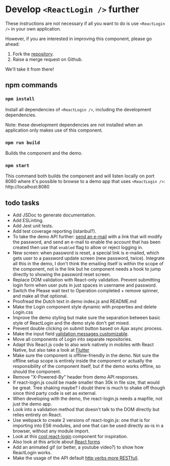 # Develop `<ReactLogin />` further
These instructions are not necessary if all you want to do is use `<ReactLogin />` in your own application.

However, if you are interested in improving this component, please go ahead:

1. Fork the [repository](https://github.com/ebabel-eu/react-login).
2. Raise a merge request on Github.

We'll take it from there!

## npm commands

### `npm install`
Install all dependencies of `<ReactLogin />`, including the development dependencies.

Note: these development dependencies are not installed when an application only makes use of this component.

### `npm run build`
Builds the component and the demo.

### `npm start`
This command both builds the component and will listen locally on port 8080 where it's possible to browse to a demo app that uses `<ReactLogin />`: http://localhost:8080

## todo tasks
- Add JSDoc to generate documentation.
- Add ESLinting.
- Add Jest unit tests.
- Add test coverage reporting (istanbul?).
- To take the demo API further: [send an e-mail](https://nodemailer.com/about/) with a link that will modify the password, and send an e-mail to enable the account that has been created then use that `enabled` flag to allow or reject logging in.
- New screen: when password is reset, a special link is e-mailed, which gets user to a password update screen (new password, twice). Integrate all this in the demo, I don't think the emailing itself is within the scope of the component, not is the link but he component needs a hook to jump directly to showing the password reset screen.
- Replace DOM validation with React-only validation. Prevent submitting login form when user puts in just spaces in username and password.
- Switch the Please wait text to Operation completed + remove spinner, and make all that optional.
- Proofread the Dutch text in demo index.js and README.md
- Make the Login component style dynamic with properties and delete Login.css
- Improve the demo styling but make sure the separation between basic style of ReactLogin and the demo style don't get mixed.
- Prevent double clicking on submit button based on Ajax async process.
- Make the input field [validation messages customizable](https://developer.mozilla.org/en-US/docs/Learn/HTML/Forms/Form_validation).
- Move all components of Login into separate repositories.
- Adapt this React.js code to also work natively in mobiles with React Native, but also take a look at [Flutter](https://flutter.dev/docs/get-started/flutter-for/react-native-devs)
- Make sure the component is offline-friendly in the demo. Not sure the offline setup scope is entirely inside the component or actually the responsibility of the component itself, but if the demo works offline, so should the component.
- Remove "X-Powered-By" header from demo API responses.
- If react-login.js could be made smaller than 30k in file size, that would be great. Tree shaking maybe? I doubt there is much to shake off though since third party code is set as external.
- When developing with the demo, the react-login.js needs a mapfile, not just the demo app.
- Look into a validation method that doesn't talk to the DOM directly but relies entirely on React.
- Use webpack to create 2 versions of react-login.js: one that is for importing into ES6 modules, and one that can be used directly as-is in a browser, without any module import.
- Look at this [cool react-login](https://www.npmjs.com/package/react-modal-login) component for inspiration.
- Also look at this article about [React forms](https://medium.com/@rossbulat/an-introduction-to-using-form-elements-in-react-3778042ff334)
- Add an animated gif (or better, a youtube video?) to show how ReactLogin works.
- Make the usage of the API default [http verbs more RESTfull](https://developer.mozilla.org/en-US/docs/Web/HTTP/Methods).
